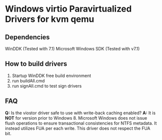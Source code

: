 # Windows virtio Paravirtualized Drivers for kvm qemu

## Dependencies

WinDDK (Tested with 7.1)
Microsoft Windows SDK (Tested with v7.1)

## How to build drivers
1. Startup WinDDK free build environment
2. run buildAll.cmd
3. run signAll.cmd to test sign drivers

## FAQ

**Q:** Is the viostor driver safe to use with write-back caching enabled?
**A:** It is **NOT** for version prior to Windows 8. Microsoft Windows does not issue flush operations to ensure transactional consistencies for NTFS metadata. It instead utilizes FUA per each write.  This driver does not respect the FUA bit.
